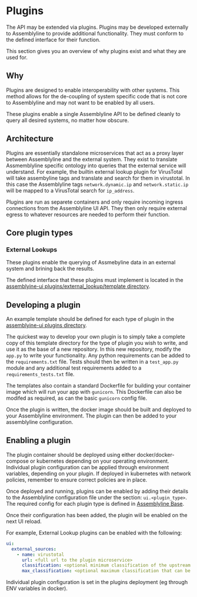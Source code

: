 # Plugins

The API may be extended via plugins. Plugins may be developed externally to Assemblyline to provide additional
functionality. They must conform to the defined interface for their function.

This section gives you an overview of why plugins exist and what they are used for.

## Why

Plugins are designed to enable interoperability with other systems. This method allows for the de-coupling of system
specific code that is not core to Assemblyline and may not want to be enabled by all users.

These plugins enable a single Assemblyline API to be defined cleanly to query all desired systems, no matter how
obscure.

## Architecture

Plugins are essentially standalone microservices that act as a proxy layer between Assemblyline and the external system.
They exist to translate Assmemblyline specific ontology into queries that the external service will understand. For
example, the builtin external lookup plugin for VirusTotal will take assembyline tags and translate and search for them
in virustotal. In this case the Assemblyline tags `network.dynamic.ip` and `network.static.ip` will be mapped to a
VirusTotal search for `ip_address`.

Plugins are run as separete containers and only require incoming ingress connections from the Assemblyline UI API. They
then only require external egress to whatever resources are needed to perform their function.

## Core plugin types

### External Lookups

These plugins enable the querying of Assmebyline data in an external system and brining back the results.

The defined interface that these plugins must implement is located in the
[assemblyine-ui plugins/external_lookup/template directory](https://github.com/CybercentreCanada/assemblyline-ui/tree/master/plugins/external_lookup/template).

## Developing a plugin

An example template should be defined for each type of plugin in the
[assemblyine-ui plugins directory](https://github.com/CybercentreCanada/assemblyline-ui/tree/master/plugins/).

The quickest way to develop your own plugin is to simply take a complete copy of this template directory for the type
of plugin you wish to write, and use it as the base of a new repository. In this new repository, modify the `app.py` to
write your functionality. Any python requirements can be added to the `requirements.txt` file. Tests should then be
written in a `test_app.py` module and any additional test requirements added to a `requirements_tests.txt` file.

The templates also contain a standard Dockerfile for building your container image which will run your app with
`gunicorn`. This Dockerfile can also be modifed as required, as can the basic `gunicorn` config file.

Once the plugin is written, the docker image should be built and deployed to your Assemblyline environment. The plugin
can then be added to your assemblyline configuration.

## Enabling a plugin

The plugin container should be deployed using either docker/docker-compose or kubernetes depending on your operating environment. Individual plugin configuration can be applied through environment variables, depending on your plugin. If deployed in kubernetes with network policies, remember to ensure correct policies are in place.

Once deployed and running, plugins can be enabled by adding their details to the Assemblyline configuration file under the section:
`ui.<plugin_type>`. The required config for each plugin type is defined in
[Assemblyline Base](https://github.com/CybercentreCanada/assemblyline-base/blob/master/assemblyline/odm/models/config.py).

Once their configuration has been added, the plugin will be enabled on the next UI reload.

For example, External Lookup plugins can be enabled with the following:

```yaml
ui:
  external_sources:
    - name: virustotal
      url: <full url to the plugin microservice>
      classification: <optional minimum classification of the upstream service>
      max_classification: <optional maximum classification that can be sumbitted to the upstream service>
```

Individual plugin configuration is set in the plugins deployment (eg through ENV variables in docker).
